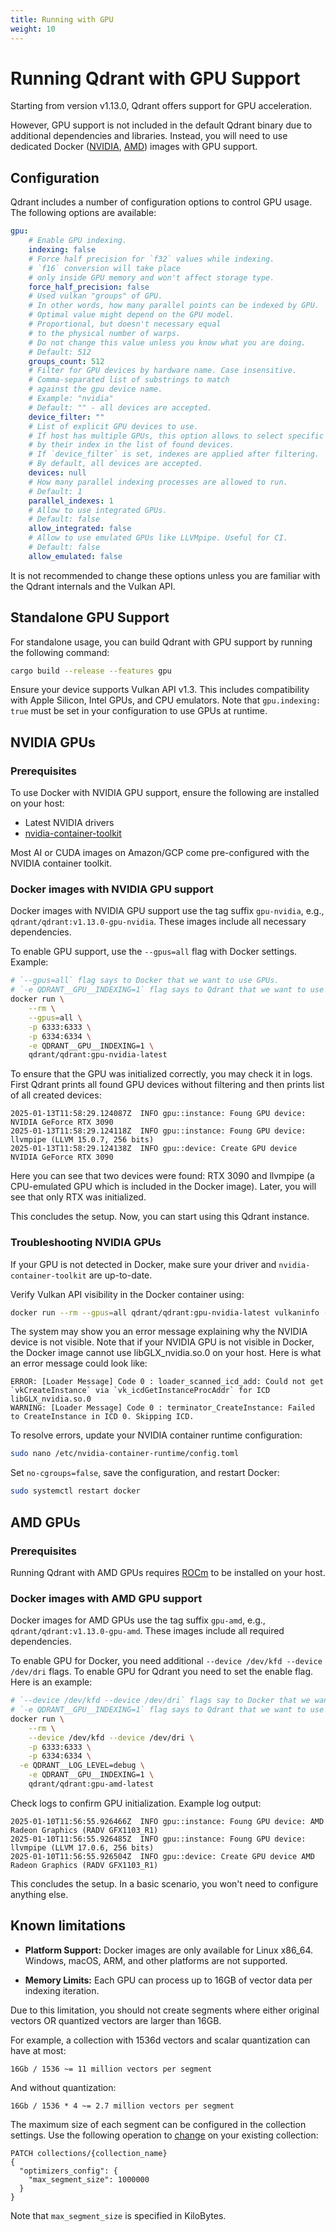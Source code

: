 ```yaml
---
title: Running with GPU
weight: 10
---
```


# Running Qdrant with GPU Support

Starting from version v1.13.0, Qdrant offers support for GPU acceleration. 

However, GPU support is not included in the default Qdrant binary due to additional dependencies and libraries. Instead, you will need to use dedicated Docker ([NVIDIA](#nvidia-gpus), [AMD](#amd-gpus)) images with GPU support.


## Configuration

Qdrant includes a number of configuration options to control GPU usage. The following options are available:

```yaml
gpu:
    # Enable GPU indexing.
    indexing: false
    # Force half precision for `f32` values while indexing.
    # `f16` conversion will take place 
    # only inside GPU memory and won't affect storage type.
    force_half_precision: false
    # Used vulkan "groups" of GPU. 
    # In other words, how many parallel points can be indexed by GPU.
    # Optimal value might depend on the GPU model.
    # Proportional, but doesn't necessary equal
    # to the physical number of warps.
    # Do not change this value unless you know what you are doing.
    # Default: 512
    groups_count: 512
    # Filter for GPU devices by hardware name. Case insensitive.
    # Comma-separated list of substrings to match 
    # against the gpu device name.
    # Example: "nvidia"
    # Default: "" - all devices are accepted.
    device_filter: ""
    # List of explicit GPU devices to use.
    # If host has multiple GPUs, this option allows to select specific devices
    # by their index in the list of found devices.
    # If `device_filter` is set, indexes are applied after filtering.
    # By default, all devices are accepted.
    devices: null
    # How many parallel indexing processes are allowed to run.
    # Default: 1
    parallel_indexes: 1
    # Allow to use integrated GPUs.
    # Default: false
    allow_integrated: false
    # Allow to use emulated GPUs like LLVMpipe. Useful for CI.
    # Default: false
    allow_emulated: false
```

It is not recommended to change these options unless you are familiar with the Qdrant internals and the Vulkan API.


## Standalone GPU Support

For standalone usage, you can build Qdrant with GPU support by running the following command:

```bash
cargo build --release --features gpu
```

Ensure your device supports Vulkan API v1.3. This includes compatibility with Apple Silicon, Intel GPUs, and CPU emulators. Note that `gpu.indexing: true` must be set in your configuration to use GPUs at runtime.

## NVIDIA GPUs

### Prerequisites

To use Docker with NVIDIA GPU support, ensure the following are installed on your host:
- Latest NVIDIA drivers
- [nvidia-container-toolkit](https://docs.nvidia.com/datacenter/cloud-native/container-toolkit/latest/install-guide.html)

Most AI or CUDA images on Amazon/GCP come pre-configured with the NVIDIA container toolkit.

### Docker images with NVIDIA GPU support

Docker images with NVIDIA GPU support use the tag suffix `gpu-nvidia`, e.g., `qdrant/qdrant:v1.13.0-gpu-nvidia`. These images include all necessary dependencies.

To enable GPU support, use the `--gpus=all` flag with Docker settings. Example:

```bash
# `--gpus=all` flag says to Docker that we want to use GPUs.
# `-e QDRANT__GPU__INDEXING=1` flag says to Qdrant that we want to use GPUs for indexing.
docker run \
	--rm \
	--gpus=all \
	-p 6333:6333 \
	-p 6334:6334 \
	-e QDRANT__GPU__INDEXING=1 \
	qdrant/qdrant:gpu-nvidia-latest
```

To ensure that the GPU was initialized correctly, you may check it in logs. First Qdrant prints all found GPU devices without filtering and then prints list of all created devices:

```text
2025-01-13T11:58:29.124087Z  INFO gpu::instance: Foung GPU device: NVIDIA GeForce RTX 3090    
2025-01-13T11:58:29.124118Z  INFO gpu::instance: Foung GPU device: llvmpipe (LLVM 15.0.7, 256 bits)    
2025-01-13T11:58:29.124138Z  INFO gpu::device: Create GPU device NVIDIA GeForce RTX 3090    
```

Here you can see that two devices were found: RTX 3090 and llvmpipe (a CPU-emulated GPU which is included in the Docker image). Later, you will see that only RTX was initialized.

This concludes the setup. Now, you can start using this Qdrant instance.

### Troubleshooting NVIDIA GPUs

If your GPU is not detected in Docker, make sure your driver and `nvidia-container-toolkit` are up-to-date. 

Verify Vulkan API visibility in the Docker container using:


```bash
docker run --rm --gpus=all qdrant/qdrant:gpu-nvidia-latest vulkaninfo --summary
```

The system may show you an error message explaining why the NVIDIA device is not visible.
Note that if your NVIDIA GPU is not visible in Docker, the Docker image cannot use libGLX_nvidia.so.0 on your host. Here is what an error message could look like:

```text
ERROR: [Loader Message] Code 0 : loader_scanned_icd_add: Could not get `vkCreateInstance` via `vk_icdGetInstanceProcAddr` for ICD libGLX_nvidia.so.0
WARNING: [Loader Message] Code 0 : terminator_CreateInstance: Failed to CreateInstance in ICD 0. Skipping ICD.
```

To resolve errors, update your NVIDIA container runtime configuration:

```bash
sudo nano /etc/nvidia-container-runtime/config.toml
```

Set `no-cgroups=false`, save the configuration, and restart Docker:

```bash
sudo systemctl restart docker
```

## AMD GPUs

### Prerequisites

Running Qdrant with AMD GPUs requires [ROCm](https://rocm.docs.amd.com/projects/install-on-linux/en/latest/install/detailed-install.html) to be installed on your host.

### Docker images with AMD GPU support

Docker images for AMD GPUs use the tag suffix `gpu-amd`, e.g., `qdrant/qdrant:v1.13.0-gpu-amd`. These images include all required dependencies.

To enable GPU for Docker, you need additional `--device /dev/kfd --device /dev/dri` flags. To enable GPU for Qdrant you need to set the enable flag. Here is an example:

```bash
# `--device /dev/kfd --device /dev/dri` flags say to Docker that we want to use GPUs.
# `-e QDRANT__GPU__INDEXING=1` flag says to Qdrant that we want to use GPUs for indexing.
docker run \
	--rm \
	--device /dev/kfd --device /dev/dri \
	-p 6333:6333 \
	-p 6334:6334 \
  -e QDRANT__LOG_LEVEL=debug \
	-e QDRANT__GPU__INDEXING=1 \
	qdrant/qdrant:gpu-amd-latest
```

Check logs to confirm GPU initialization. Example log output:

```text
2025-01-10T11:56:55.926466Z  INFO gpu::instance: Foung GPU device: AMD Radeon Graphics (RADV GFX1103_R1)
2025-01-10T11:56:55.926485Z  INFO gpu::instance: Foung GPU device: llvmpipe (LLVM 17.0.6, 256 bits) 
2025-01-10T11:56:55.926504Z  INFO gpu::device: Create GPU device AMD Radeon Graphics (RADV GFX1103_R1)
```

This concludes the setup. In a basic scenario, you won't need to configure anything else.


## Known limitations

* **Platform Support:** Docker images are only available for Linux x86_64. Windows, macOS, ARM, and other platforms are not supported.

* **Memory Limits:** Each GPU can process up to 16GB of vector data per indexing iteration. 

Due to this limitation, you should not create segments where either original vectors OR quantized vectors are larger than 16GB.

For example, a collection with 1536d vectors and scalar quantization can have at most:

```text
16Gb / 1536 ~= 11 million vectors per segment
```

And without quantization:

```text
16Gb / 1536 * 4 ~= 2.7 million vectors per segment
```

The maximum size of each segment can be configured in the collection settings.
Use the following operation to [change](/documentation/concepts/collections/#update-collection-parameters) on your existing collection:

```http
PATCH collections/{collection_name}
{
  "optimizers_config": {
    "max_segment_size": 1000000
  }
}
```

Note that `max_segment_size` is specified in KiloBytes.
